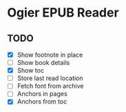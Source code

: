 # Ogier EPUB Reader

## TODO

- [x] Show footnote in place
- [ ] Show book details
- [x] Show toc
- [ ] Store last read location
- [ ] Fetch font from archive
- [ ] Anchors in pages
- [x] Anchors from toc
